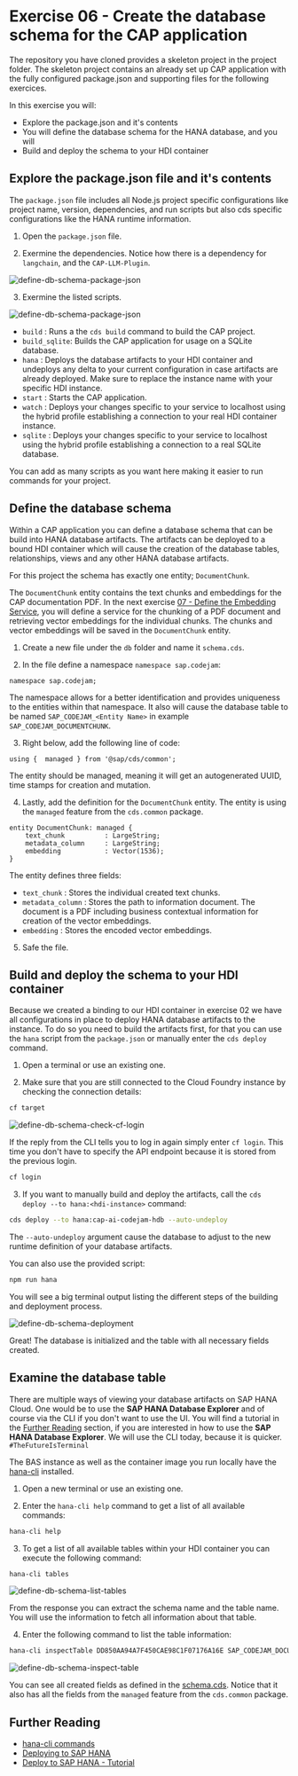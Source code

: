 # Exercise 06 - Create the database schema for the CAP application

The repository you have cloned provides a skeleton project in the project folder. The skeleton project contains an already set up CAP application with the fully configured package.json and supporting files for the following exercices.

In this exercise you will:

* Explore the package.json and it's contents
* You will define the database schema for the HANA database, and you will
* Build and deploy the schema to your HDI container

## Explore the package.json file and it's contents

The `package.json` file includes all Node.js project specific configurations like project name, version, dependencies, and run scripts but also cds specific configurations like the HANA runtime information.

1. Open the `package.json` file.

2. Exermine the dependencies. Notice how there is a dependency for `langchain`, and the `CAP-LLM-Plugin`.

![define-db-schema-package-json](./assets/01-define-db-schema-package-json.png)

3. Exermine the listed scripts.

![define-db-schema-package-json](./assets/02-define-db-schema-package-json-scripts.png)

* `build`       : Runs a the `cds build` command to build the CAP project.
* `build_sqlite`: Builds the CAP application for usage on a SQLite database.
* `hana`        : Deploys the database artifacts to your HDI container and undeploys any delta to your current configuration in case artifacts are already deployed. Make sure to replace the instance name with your specific HDI instance.
* `start`       : Starts the CAP application.
* `watch`       : Deploys your changes specific to your service to localhost using the hybrid profile establishing a connection to your real HDI container instance.
* `sqlite`      : Deploys your changes specific to your service to localhost using the hybrid profile establishing a connection to a real SQLite database.

You can add as many scripts as you want here making it easier to run commands for your project.

## Define the database schema

Within a CAP application you can define a database schema that can be build into HANA database artifacts. The artifacts can be deployed to a bound HDI container which will cause the creation of the database tables, relationships, views and any other HANA database artifacts.

For this project the schema has exactly one entity; `DocumentChunk`.

The `DocumentChunk` entity contains the text chunks and embeddings for the CAP documentation PDF. In the next exercise [07 - Define the Embedding Service](../07-define-embedding-service/README.md), you will define a service for the chunking of a PDF document and retrieving vector embeddings for the individual chunks. The chunks and vector embeddings will be saved in the `DocumentChunk` entity.

1. Create a new file under the `db` folder and name it `schema.cds`.

2. In the file define a namespace `namespace sap.codejam`:

```cds
namespace sap.codejam;
```

The namespace allows for a better identification and provides uniqueness to the entities within that namespace. It also will cause the database table to be named `SAP_CODEJAM_<Entity Name>` in example `SAP_CODEJAM_DOCUMENTCHUNK`.

3. Right below, add the following line of code:

```cds
using {  managed } from '@sap/cds/common';
```

The entity should be managed, meaning it will get an autogenerated UUID, time stamps for creation and mutation.

4. Lastly, add the definition for the `DocumentChunk` entity. The entity is using the `managed` feature from the `cds.common` package.

```cds
entity DocumentChunk: managed {
    text_chunk          : LargeString;
    metadata_column     : LargeString;
    embedding           : Vector(1536);
}
```

The entity defines three fields:

* `text_chunk`      : Stores the individual created text chunks.
* `metadata_column` : Stores the path to information document. The document is a PDF including business contextual information for creation of the vector embeddings.
* `embedding`       : Stores the encoded vector embeddings.

5. Safe the file.

## Build and deploy the schema to your HDI container

Because we created a binding to our HDI container in exercise 02 we have all configurations in place to deploy HANA database artifacts to the instance. To do so you need to build the artifacts first, for that you can use the `hana` script from the `package.json` or manually enter the `cds deploy` command.

1. Open a terminal or use an existing one.

2. Make sure that you are still connected to the Cloud Foundry instance by checking the connection details:

```bash
cf target
```

![define-db-schema-check-cf-login](./assets/03-define-db-schema-check-cf-login.png)

If the reply from the CLI tells you to log in again simply enter `cf login`. This time you don't have to specify the API endpoint because it is stored from the previous login.

```bash
cf login
```

3. If you want to manually build and deploy the artifacts, call the `cds deploy --to hana:<hdi-instance>` command:

```bash
cds deploy --to hana:cap-ai-codejam-hdb --auto-undeploy
```

The `--auto-undeploy` argument cause the database to adjust to the new runtime definition of your database artifacts.

You can also use the provided script:

```bash
npm run hana
```

You will see a big terminal output listing the different steps of the building and deployment process.

![define-db-schema-deployment](./assets/04-define-db-schema-deploy.png)

Great! The database is initialized and the table with all necessary fields created.

## Examine the database table

There are multiple ways of viewing your database artifacts on SAP HANA Cloud. One would be to use the **SAP HANA Database Explorer** and of course via the CLI if you don't want to use the UI. You will find a tutorial in the [Further Reading]() section, if you are interested in how to use the **SAP HANA Database Explorer**. We will use the CLI today, because it is quicker. `#TheFutureIsTerminal`

The BAS instance as well as the container image you run locally have the [hana-cli](https://github.com/SAP-samples/hana-developer-cli-tool-example) installed.

1. Open a new terminal or use an existing one.

2. Enter the `hana-cli help` command to get a list of all available commands:

```bash
hana-cli help
```

3. To get a list of all available tables within your HDI container you can execute the following command:

```bash
hana-cli tables
```

![define-db-schema-list-tables](./assets/06-define-db-schema-list-tables.png)

From the response you can extract the schema name and the table name. You will use the information to fetch all information about that table.

4. Enter the following command to list the table information:

```bash
hana-cli inspectTable DD850AA94A7F450CAE98C1F07176A16E SAP_CODEJAM_DOCUMENTCHUNK
```

![define-db-schema-inspect-table](./assets/06-define-db-schema-inspect-table.png)

You can see all created fields as defined in the [schema.cds](../../project/cap-documentation-ai-helper/db/schema.cds). Notice that it also has all the fields from the `managed` feature from the `cds.common` package.

## Further Reading

* [hana-cli commands](https://github.com/SAP-samples/hana-developer-cli-tool-example?tab=readme-ov-file#commands)
* [Deploying to SAP HANA](https://cap.cloud.sap/docs/guides/databases-hana#deploying-to-sap-hana)
* [Deploy to SAP HANA - Tutorial](https://developers.sap.com/tutorials/hana-cloud-deploying..html)
